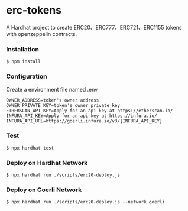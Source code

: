 # erc-tokens
A Hardhat project to create ERC20、ERC777、ERC721、ERC1155 tokens with openzeppelin contracts.

### Installation
```
$ npm install
```

### Configuration
Create a environment file named .env
```
OWNER_ADDRESS=token's owner address
OWNER_PRIVATE_KEY=token's owner private key
ETHERSCAN_API_KEY=Apply for an api key at https://etherscan.io/
INFURA_API_KEY=Apply for an api key at https://infura.io/
INFURA_API_URL=https://goerli.infura.io/v3/{INFURA_API_KEY}
```

### Test
```
$ npx hardhat test
```

### Deploy on Hardhat Network
```
$ npx hardhat run ./scripts/erc20-deploy.js
```

### Deploy on Goerli Network
```
$ npx hardhat run ./scripts/erc20-deploy.js --network goerli
```
